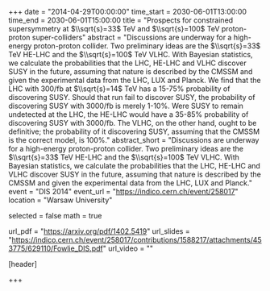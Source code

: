 +++
date = "2014-04-29T00:00:00"
time_start = 2030-06-01T13:00:00
time_end = 2030-06-01T15:00:00
title = "Prospects for constrained supersymmetry at $\\sqrt{s}=33$ TeV and $\\sqrt{s}=100$ TeV proton-proton super-colliders"
abstract = "Discussions are underway for a high-energy proton-proton collider. Two preliminary ideas are the $\\sqrt{s}=33$ TeV HE-LHC and the $\\sqrt{s}=100$ TeV VLHC. With Bayesian statistics, we calculate the probabilities that the LHC, HE-LHC and VLHC discover SUSY in the future, assuming that nature is described by the CMSSM and given the experimental data from the LHC, LUX and Planck. We find that the LHC with 300/fb at $\\sqrt{s}=14$ TeV has a 15-75% probability of discovering SUSY. Should that run fail to discover SUSY, the probability of discovering SUSY with 3000/fb is merely 1-10%. Were SUSY to remain undetected at the LHC, the HE-LHC would have a 35-85% probability of discovering SUSY with 3000/fb. The VLHC, on the other hand, ought to be definitive; the probability of it discovering SUSY, assuming that the CMSSM is the correct model, is 100%."
abstract_short = "Discussions are underway for a high-energy proton-proton collider. Two preliminary ideas are the $\\sqrt{s}=33$ TeV HE-LHC and the $\\sqrt{s}=100$ TeV VLHC. With Bayesian statistics, we calculate the probabilities that the LHC, HE-LHC and VLHC discover SUSY in the future, assuming that nature is described by the CMSSM and given the experimental data from the LHC, LUX and Planck."
event = "DIS 2014"
event_url = "https://indico.cern.ch/event/258017"
location = "Warsaw University"

selected = false
math = true

url_pdf = "https://arxiv.org/pdf/1402.5419"
url_slides = "https://indico.cern.ch/event/258017/contributions/1588217/attachments/453775/629110/Fowlie_DIS.pdf"
url_video = ""

[header]

+++
